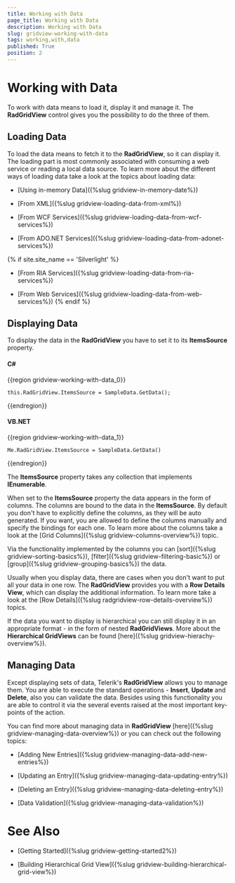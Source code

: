 ```yaml
---
title: Working with Data
page_title: Working with Data
description: Working with Data
slug: gridview-working-with-data
tags: working,with,data
published: True
position: 2
---
```


# Working with Data

To work with data means to load it, display it and manage it. The __RadGridView__ control gives you the possibility to do the three of them.

## Loading Data

To load the data means to fetch it to the __RadGridView__, so it can display it. The loading part is most commonly associated with consuming a web service or reading a local data source. To learn more about the different ways of loading data take a look at the topics about loading data:

* [Using in-memory Data]({%slug gridview-in-memory-date%})

* [From XML]({%slug gridview-loading-data-from-xml%})
 
* [From WCF Services]({%slug gridview-loading-data-from-wcf-services%})

* [From ADO.NET Services]({%slug gridview-loading-data-from-adonet-services%})

{% if site.site_name == 'Silverlight' %}

* [From RIA Services]({%slug gridview-loading-data-from-ria-services%})

* [From Web Services]({%slug gridview-loading-data-from-web-services%})
{% endif %}

## Displaying Data

To display the data in the __RadGridView__ you have to set it to its __ItemsSource__ property.

#### __C#__

{{region gridview-working-with-data_0}}

	this.RadGridView.ItemsSource = SampleData.GetData();
{{endregion}}


#### __VB.NET__

{{region gridview-working-with-data_1}}

	Me.RadGridView.ItemsSource = SampleData.GetData()
{{endregion}}


The __ItemsSource__ property takes any collection that implements __IEnumerable__.

When set to the __ItemsSource__ property the data appears in the form of columns. The columns are bound to the data in the __ItemsSource__. By default you don't have to explicitly define the columns, as they will be auto generated. If you want, you are allowed to define the columns manually and specify the bindings for each one. To learn more about the columns take a look at the [Grid Columns]({%slug gridview-columns-overview%}) topic.

Via the functionality implemented by the columns you can [sort]({%slug gridview-sorting-basics%}), [filter]({%slug gridview-filtering-basic%}) or [group]({%slug gridview-grouping-basics%}) the data.

Usually when you display data, there are cases when you don't want to put all your data in one row. The __RadGridView__ provides you with a __Row Details View__, which can display the additional information. To learn more take a look at the [Row Details]({%slug radgridview-row-details-overview%}) topics.

If the data you want to display is hierarchical you can still display it in an appropriate format - in the form of nested __RadGridViews__. More about the __Hierarchical GridViews__ can be found [here]({%slug gridview-hierachy-overview%}). 

## Managing Data

Except displaying sets of data, Telerik's __RadGridView__ allows you to manage them. You are able to execute the standard operations - __Insert__, __Update__ and __Delete__, also you can validate the data. Besides using this functionality you are able to control it via the several events raised at the most important key-points of the action. 

You can find more about managing data in __RadGridView__ [here]({%slug gridview-managing-data-overview%}) or you can check out the following topics:

* [Adding New Entries]({%slug gridview-managing-data-add-new-entries%})

* [Updating an Entry]({%slug gridview-managing-data-updating-entry%})

* [Deleting an Entry]({%slug gridview-managing-data-deleting-entry%})

* [Data Validation]({%slug gridview-managing-data-validation%})

# See Also

 * [Getting Started]({%slug gridview-getting-started2%})

 * [Building Hierarchical Grid View]({%slug gridview-building-hierarchical-grid-view%})
